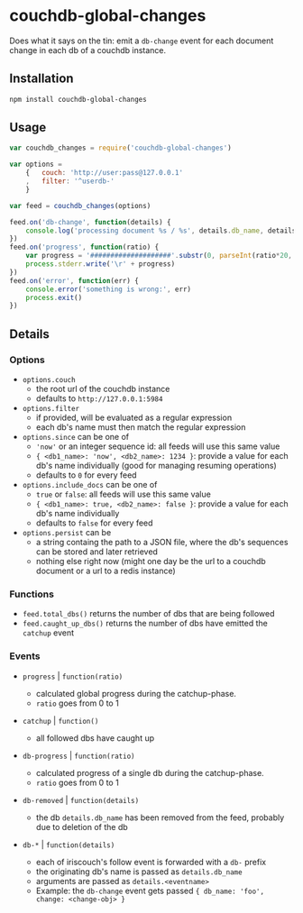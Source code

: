 couchdb-global-changes
======================

Does what it says on the tin: emit a `db-change` event for each document change in each db of a couchdb instance.

Installation
------------

```bash
npm install couchdb-global-changes
```

Usage
-----

```javascript
var couchdb_changes = require('couchdb-global-changes')

var options = 
    {   couch: 'http://user:pass@127.0.0.1'
    ,   filter: '^userdb-'
    }

var feed = couchdb_changes(options)

feed.on('db-change', function(details) {
    console.log('processing document %s / %s', details.db_name, details.change.id)
})
feed.on('progress', function(ratio) {
    var progress = '####################'.substr(0, parseInt(ratio*20, 10))
    process.stderr.write('\r' + progress)
})
feed.on('error', function(err) {
    console.error('something is wrong:', err)
    process.exit()
})
```


Details
-------

### Options

* `options.couch`
    * the root url of the couchdb instance
    * defaults to `http://127.0.0.1:5984`
* `options.filter`
    * if provided, will be evaluated as a regular expression
    * each db's name must then match the regular expression
* `options.since` can be one of
    * `'now'` or an integer sequence id: all feeds will use this same value
    * `{ <db1_name>: 'now', <db2_name>: 1234 }`: provide a value for each db's name individually (good for managing resuming operations)
    * defaults to `0` for every feed
* `options.include_docs` can be one of
    * `true` or `false`: all feeds will use this same value
    * `{ <db1_name>: true, <db2_name>: false }`: provide a value for each db's name individually
    * defaults to `false` for every feed
* `options.persist` can be
    * a string containg the path to a JSON file, where the db's sequences can be stored and later retrieved
    * nothing else right now (might one day be the url to a couchdb document or a url to a redis instance)

### Functions

* `feed.total_dbs()` returns the number of dbs that are being followed
* `feed.caught_up_dbs()` returns the number of dbs have emitted the `catchup` event

### Events

* `progress` | `function(ratio)`
    * calculated global progress during the catchup-phase.
    * `ratio` goes from 0 to 1

* `catchup` | `function()`
    * all followed dbs have caught up

* `db-progress` | `function(ratio)`
    * calculated progress of a single db during the catchup-phase.
    * `ratio` goes from 0 to 1

* `db-removed` | `function(details)`
    * the db `details.db_name` has been removed from the feed, probably due to deletion of the db

* `db-*` | `function(details)`
    * each of iriscouch's follow event is forwarded with a `db-` prefix
    * the originating db's name is passed as `details.db_name`
    * arguments are passed as `details.<eventname>`
    * Example: the `db-change` event gets passed `{ db_name: 'foo', change: <change-obj> }`

